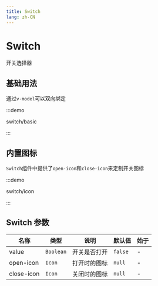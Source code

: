 ```yaml
---
title: Switch
lang: zh-CN
---
```


# Switch

开关选择器

<script setup>
const demos = import.meta.globEager('../../../demos/bole-design/switch/*/*.vue')
</script>

## 基础用法

通过`v-model`可以双向绑定

:::demo

switch/basic

:::

## 内置图标

`Switch`组件中提供了`open-icon`和`close-icon`来定制开关图标

:::demo

switch/icon

:::

## Switch 参数

| 名称       | 类型      | 说明         | 默认值  | 始于 |
| ---------- | --------- | ------------ | ------- | ---- |
| value      | `Boolean` | 开关是否打开 | `false` | -    |
| open-icon  | `Icon`    | 打开时的图标 | `null`  | -    |
| close-icon | `Icon`    | 关闭时的图标 | `null`  | -    |
